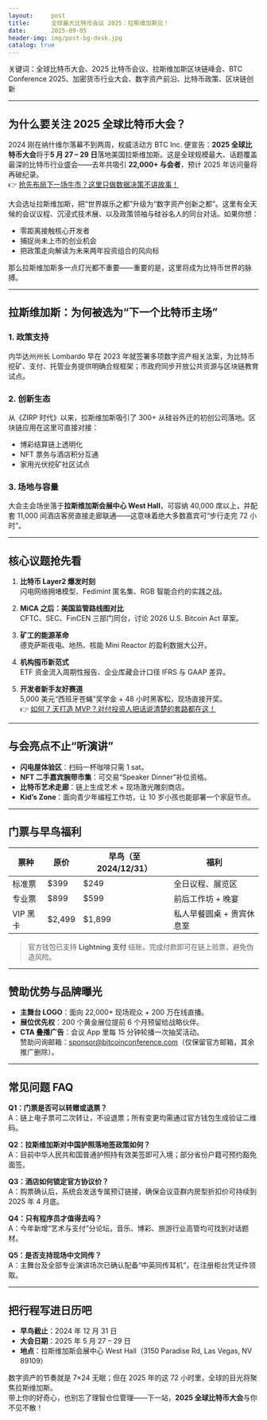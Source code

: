 ```yaml
---
layout:     post
title:      全球最大比特币会议 2025：拉斯维加斯见！
date:       2025-09-05
header-img: img/post-bg-desk.jpg
catalog: true
---
```


关键词：全球比特币大会、2025 比特币会议、拉斯维加斯区块链峰会、BTC Conference 2025、加密货币行业大会、数字资产前沿、比特币政策、区块链创新

---

## 为什么要关注 2025 全球比特币大会？

2024 刚在纳什维尔落幕不到两周，权威活动方 BTC Inc. 便宣告：**2025 全球比特币大会**将于**5 月 27 – 29 日**落地美国拉斯维加斯。这是全球规模最大、话题覆盖最深的比特币行业盛会——去年共吸引 **22,000+ 与会者**，预计 2025 年访问量将再破纪录。  
👉 [抢先布局下一场牛市？这里只做数据决策不讲故事！](https://okxdog.com/)

大会选址拉斯维加斯，把“世界娱乐之都”升级为“数字资产创新之都”。这里有全天候的会议议程、沉浸式技术展、以及政策领袖与硅谷名人的同台对话。如果你想：

- 零距离接触核心开发者  
- 捕捉尚未上市的创业机会  
- 把政策走向解读为未来两年投资组合的风向标  

那么拉斯维加斯多一点灯光都不重要——重要的是，这里将成为比特币世界的脉搏。

---

## 拉斯维加斯：为何被选为“下一个比特币主场”

### 1. 政策支持

内华达州州长 Lombardo 早在 2023 年就签署多项数字资产相关法案，为比特币挖矿、支付、托管业务提供明确合规框架；市政府同步开放公共资源与区块链教育试点。

### 2. 创新生态

从《ZIRP 时代》以来，拉斯维加斯吸引了 300+ 从硅谷外迁的初创公司落地。区块链应用在这里可直接对接：  
- 博彩结算链上透明化  
- NFT 票务与酒店积分互通  
- 家用光伏挖矿社区试点  

### 3. 场地与容量

大会主会场坐落于**拉斯维加斯会展中心 West Hall**，可容纳 40,000 席以上，并配套 11,000 间酒店客房直接走廊联通——这意味着绝大多数嘉宾可“步行走完 72 小时”。

---

## 核心议题抢先看

1. **比特币 Layer2 爆发时刻**  
   闪电网络拥堵模型、Fedimint 匿名集、RGB 智能合约的实践之战。

2. **MiCA 之后：美国监管路线图对比**  
   CFTC、SEC、FinCEN 三部门同台，讨论 2026 U.S. Bitcoin Act 草案。

3. **矿工的能源革命**  
   德克萨斯夜电、地热、核能 Mini Reactor 的盈利数据大公开。

4. **机构囤币新范式**  
   ETF 资金流入周期性报告、企业库藏会计口径 IFRS 与 GAAP 差异。

5. **开发者新手友好赛道**  
   5,000 美元“西班牙苍蝇”奖学金 + 48 小时黑客松，现场直接开奖。  
   👉 [如何 7 天打造 MVP？对付投资人把话说清楚的套路都在这！](https://okxdog.com/)

---

## 与会亮点不止“听演讲”

- **闪电屋体验区**：扫码一杯咖啡只需 1 sat。  
- **NFT 二手嘉宾腕带市集**：可交易“Speaker Dinner”补位资格。  
- **比特币艺术走廊**：链上生成艺术 + 现场激光雕刻商店。  
- **Kid’s Zone**：面向青少年编程工作坊，让 10 岁小孩也能部署一个家庭节点。

---

## 门票与早鸟福利

| 票种     | 原价 | 早鸟（至 2024/12/31） | 福利                            |
|----------|------|------------------------|---------------------------------|
| 标准票   | $399 | $249                   | 全日议程、展览区               |
| 专业票   | $899 | $599                   | 前后工作坊 + 晚宴              |
| VIP 黑卡 | $2,499 | $1,899                | 私人早餐圆桌 + 贵宾休息室      |

> 官方钱包已支持 **Lightning 支付** 结账，完成付款即可在链上验票，避免伪造风险。

---

## 赞助优势与品牌曝光

- **主舞台 LOGO**：面向 22,000+ 现场观众 + 200 万在线直播。  
- **展位优先权**：200 个黄金展位提前 6 个月预留给战略伙伴。  
- **CTA 叠播广告**：会议 App 里每 15 分钟轮播一次抽奖活动。  
赞助问询邮箱：sponsor@bitcoinconference.com（仅保留官方邮箱，其余推广删除）。

---

## 常见问题 FAQ

**Q1：门票是否可以转赠或退票？**  
A：链上电子票可二次转让，不设退票；所有变更均需通过官方钱包生成验证二维码。

**Q2：拉斯维加斯对中国护照落地签政策如何？**  
A：目前中华人民共和国普通护照持有效美签即可入境；部分省份户籍可预约豁免面签。

**Q3：酒店如何锁定官方协议价？**  
A：购票确认后，系统会发送专属预订链接，确保会议亚群内房型折扣价可持续到 2025 年 4 月底。

**Q4：只有程序员才值得去吗？**  
A：今年新增“艺术与支付”分论坛，音乐、博彩、旅游行业高管均可找到对话题材。

**Q5：是否支持现场中文同传？**  
A：主舞台及全部专业演讲场次已确认配备“中英同传耳机”，在注册柜台凭证件领取。

---

## 把行程写进日历吧

- **早鸟截止**：2024 年 12 月 31 日  
- **大会日期**：2025 年 5 月 27 – 29 日  
- **地点**：拉斯维加斯会展中心 West Hall（3150 Paradise Rd, Las Vegas, NV 89109）

数字资产的节奏就是 7×24 无眠；但在 2025 年的这 72 小时里，全球的目光将聚焦拉斯维加斯。  
带上你的好奇心，也别忘了理智仓位管理——下一站，**2025 全球比特币大会**与你不见不散！